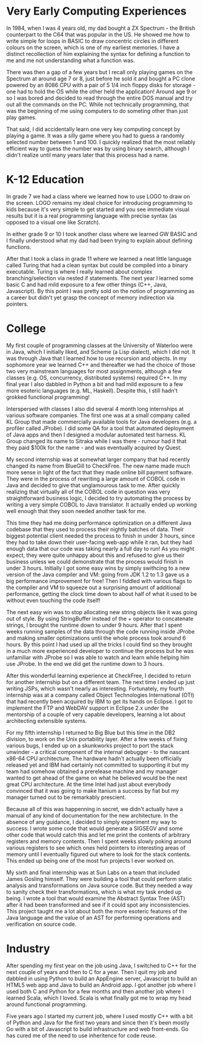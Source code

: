 # Very Early Computing Experiences

In 1984, when I was 4 years old, my dad bought a ZX Spectrum - the British counterpart to the C64 that was popular in the US.
He showed me how to write simple for loops in BASIC to draw concentric circles in different colours on the screen, which is
one of my earliest memories. I have a distinct recollection of him explaining the syntax for defining a function to me
and me not understanding what a function was.

There was then a gap of a few years but I recall only playing games on the Spectrum at around age 7 or 8, just before he sold
it and bought a PC clone powered by an 8086 CPU with a pair of 5 1/4 inch floppy disks for storage - one had to hold the OS
while the other held the application!
Around age 9 or so I was bored and decided to read through the entire DOS manual and try out all the commands on the PC.
While not technically programming, that was the beginning of me using computers to do someting other than just play games.

That said, I did accidentally learn one very key computing concept by playing a game. It was a silly game where you had to
guess a randomly selected number between 1 and 100. I quickly realized that the most reliably efficient way to guess the
number was by using binary search, although I didn't realize until many years later that this process had a name.

# K-12 Education

In grade 7 we had a class where we learned how to use LOGO to draw on the screen. LOGO remains my ideal choice for
introducing programming to kids because it's very simple to get started and you see immediate visual results but it is a real
programming language with precise syntax (as opposed to a visual one like Scratch).

In either grade 9 or 10 I took another class where we learned GW BASIC and I finally understood what my dad had been trying 
to explain about defining functions. 

After that I took a class in grade 11 where we learned a neat little language called Turing that had a clean syntax but could
be compiled into a binary executable. Turing is where I really learned about complex branching/selection via nested if
statements.
The next year I learned some basic C and had mild exposure to a few other things (C++, Java, Javascript). By this point I was 
pretty sold on the notion of programming as a career but didn't yet grasp the concept of memory indirection via pointers.

# College

My first couple of programming classes at the University of Waterloo were in Java, which I initially liked, and Scheme
(a Lisp dialect), which I did not. It was through Java that I learned how to use recursion and objects.
In my sophomore year we learned C++ and thereafter we had the choice of those two very mainstream languages for most 
assignments, although a few classes (e.g. OS, concurrency, distributed systems) required C++.
In my final year I also dabbled in Python a bit and had mild exposure to a few more esoteric languages (e.g. ML, Haskell).
Despite this, I still hadn't grokked functional programming!

Interspersed with classes I also did several 4 month long internships at various software companies. The first one was at a 
small company called KL Group that made commercially available tools for Java developers (e.g. a profiler called JProbe).
I did some QA for a tool that automated deployment of Java apps and then I designed a modular automated test harness.
KL Group changed its name to Sitraka while I was there - rumour had it that they paid $100k for the name - and was eventually 
acquired by Quest.

My second internship was at somewhat larger company that had recently changed its name from BlueGill to CheckFree.
The new name made much more sense in light of the fact that they made online bill payment software. They were in the process 
of rewriting a large amount of COBOL code in Java and decided to give that unglamourous task to me. After quickly realizing
that virtually all of the COBOL code in question was very straightforward business logic, I decided to try automating the
process by writing a very simple COBOL to Java translator. It actually ended up working well enough that they soon needed 
another task for me.

This time they had me doing performance optimization on a different Java codebase that they used to process their nightly 
batches of data. Their biggest potential client needed the process to finish in under 3 hours, since they had to take down 
their user-facing web-app while it ran, but they had enough data that our code was taking nearly a full day to run! As you 
might expect, they were quite unhappy about this and refused to give us their business unless we could demonstrate that the 
process would finish in under 3 hours. Initially I got some easy wins by simply swithcing to a new version of the Java 
compiler and VM: going from JDK 1.2 to 1.3 gave us a big performance improvement for free! Then I fiddled with various 
flags to the compiler and VM to squeeze out a surprising amount of additional performance, getting the clock time down to 
about half of what it used to be without even touching the code itself!

The next easy win was to stop allocating new string objects like it was going out of style. By using StringBuffer instead of
the + operator to concatenate strings, I brought the runtime down to under 9 hours. After that I spent weeks running samples 
of the data through the code running inside JProbe and making smaller optimizations until the whole process took around 6 
hours. By this point I had used up all the tricks I could find so they brought in a much more experienced developer to
continue the process but he was unfamiliar with JProbe so I was able to watch and learn while helping him use JProbe. In the 
end we did get the runtime down to 3 hours.

After this wonderful learning experience at CheckFree, I decided to return for another internship but on a different team.
The next time I ended up just writing JSPs, which wasn't nearly as interesting. Fortunately, my fourth internship was at a 
company called Object Technologies International (OTI) that had recently been acquired by IBM to get its hands on Eclipse.
I got to implement the FTP and WebDAV support in Eclipse 2.x under the mentorship of a couple of very capable developers,
learning a lot about architecting extensible systems.

For my fifth internship I returned to Big Blue but this time in the DB2 division, to work on the Unix portability layer.
After a few weeks of fixing various bugs, I ended up on a skunkworks project to port the stack unwinder - a critical component 
of the internal debugger - to the nascant x86-64 CPU architecture. The hardware hadn't actually been officially released yet 
and IBM had certainly not committed to supporting it but my team had somehow obtained a prerelease machine and my manager 
wanted to get ahead of the game on what he believed would be the next great CPU architecture. At the time Intel had just about 
everybody convinced that it was going to make Itanium a success by fiat but my manager turned out to be remarkably prescient.

Because all of this was happenning in secret, we didn't actually have a manual of any kind of documentation for the new 
architecture. In the absence of any guidance, I decided to simply experiment my way to success: I wrote some code that would 
generate a SIGSEGV and some other code that would catch this and let me print the contents of arbitrary registers and memory 
contents. Then I spent weeks slowly poking around various registers to see which ones held pointers to interesting areas of 
memory until I eventually figured out where to look for the stack contents. This ended up being one of the most fun projects I 
ever worked on.

My sixth and final internship was at Sun Labs on a team that included James Gosling himself. They were building a tool that 
could perform static analysis and transformations on Java source code. But they needed a way to sanity check their 
transformations, which is what my task ended up being. I wrote a tool that would examine the Abstract Syntax Tree (AST) after 
it had been transformed and see if it could spot any inconsistencies. This project taught me a lot about both the more esoteric 
features of the Java language and the value of an AST for performing operations and verification on source code.

# Industry

After spending my first year on the job using Java, I switched to C++ for the next couple of years and then to C for a year.
Then I quit my job and dabbled in using Python to build an AppEngine server, Javascript to build an HTML5 web app and Java to
build an Android app.
I got another job where I used both C and Python for a few months and then another job where I learned Scala, which I loved.
Scala is what finally got me to wrap my head around functional programming.

Five years ago I started my current job, where I used mostly C++ with a bit of Python and Java for the first two years and
since then it's been mostly Go with a bit of Javascript to build infrastructure and web front-ends. Go has cured me of the
need to use inheritence for code reuse.
